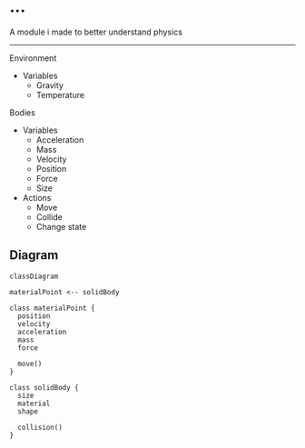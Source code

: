 # ...

A module i made to better understand physics

---

Environment

- Variables
  - Gravity
  - Temperature

Bodies

- Variables
  - Acceleration
  - Mass
  - Velocity
  - Position
  - Force
  - Size
- Actions
  - Move
  - Collide
  - Change state

## Diagram

```mermaid
classDiagram

materialPoint <-- solidBody

class materialPoint {
  position
  velocity
  acceleration
  mass
  force

  move()
}

class solidBody {
  size
  material
  shape

  collision()
}

```
